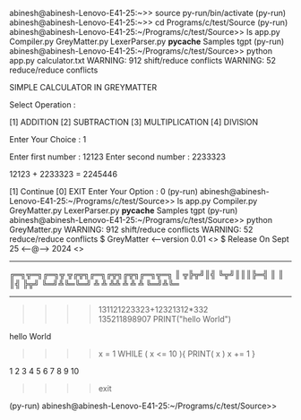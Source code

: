 abinesh@abinesh-Lenovo-E41-25:~\>> source py-run/bin/activate
(py-run) abinesh@abinesh-Lenovo-E41-25:~\>> cd Programs/c/test/Source
(py-run) abinesh@abinesh-Lenovo-E41-25:~/Programs/c/test/Source\>> ls
app.py  Compiler.py  GreyMatter.py  LexerParser.py  __pycache__  Samples  tgpt
(py-run) abinesh@abinesh-Lenovo-E41-25:~/Programs/c/test/Source\>> python app.py calculator.txt
WARNING: 912 shift/reduce conflicts
WARNING: 52 reduce/reduce conflicts
	
SIMPLE CALCULATOR IN GREYMATTER
	
Select Operation :
	
[1] ADDITION
[2] SUBTRACTION
[3] MULTIPLICATION
[4] DIVISION
	
Enter Your Choice : 1
	
Enter first number  : 12123
Enter second number : 2233323
	
12123  +  2233323  =  2245446
	
[1] Continue
[0] EXIT
Enter Your Option : 0
(py-run) abinesh@abinesh-Lenovo-E41-25:~/Programs/c/test/Source\>> ls
app.py  Compiler.py  GreyMatter.py  LexerParser.py  __pycache__  Samples  tgpt
(py-run) abinesh@abinesh-Lenovo-E41-25:~/Programs/c/test/Source\>> python GreyMatter.py
WARNING: 912 shift/reduce conflicts
WARNING: 52 reduce/reduce conflicts
$ GreyMatter  <--version 0.01 <\> 
$ Release On Sept 25  <--@--> 2024 <\> 


________________________________________

╔═╗╦═╗╔═╗╦ ╦╔╦╗╔═╗╔╦╗╔╦╗╔═╗╦═╗
║ ╦╠╦╝║╣ ╚╦╝║║║╠═╣ ║  ║ ║╣ ╠╦╝
╚═╝╩╚═╚═╝ ╩ ╩ ╩╩ ╩ ╩  ╩ ╚═╝╩╚═
________________________________________



>>>> 131121223323+12321312*332  
135211898907
>>>> PRINT("hello World")
>>>> 
hello World
>>>> x = 1
>>>> WHILE ( x <= 10 ){
>>>>       PRINT( x )
>>>>       x += 1
>>>> }
>>>> 
1
2
3
4
5
6
7
8
9
10
>>>> exit

(py-run) abinesh@abinesh-Lenovo-E41-25:~/Programs/c/test/Source\>> 
